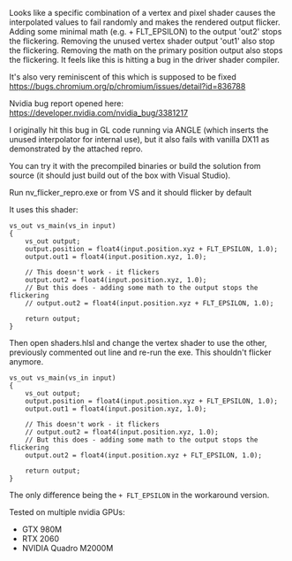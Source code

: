Looks like a specific combination of a vertex and pixel shader causes the interpolated values to fail randomly and makes the rendered output flicker. Adding some minimal math (e.g. + FLT_EPSILON) to the output 'out2' stops the flickering. Removing the unused vertex shader output 'out1' also stop the flickering. Removing the math on the primary position output also stops the flickering. It feels like this is hitting a bug in the driver shader compiler.

It's also very reminiscent of this which is supposed to be fixed
https://bugs.chromium.org/p/chromium/issues/detail?id=836788

Nvidia bug report opened here:
https://developer.nvidia.com/nvidia_bug/3381217

I originally hit this bug in GL code running via ANGLE (which inserts the unused interpolator for internal use), but it also fails with vanilla DX11 as demonstrated by the attached repro.

You can try it with the precompiled binaries or build the solution from source (it should just build out of the box with Visual Studio).

Run nv_flicker_repro.exe or from VS and it should flicker by default

It uses this shader:

    vs_out vs_main(vs_in input)
    {
        vs_out output;
        output.position = float4(input.position.xyz + FLT_EPSILON, 1.0);
        output.out1 = float4(input.position.xyz, 1.0);
        
        // This doesn't work - it flickers
        output.out2 = float4(input.position.xyz, 1.0);
        // But this does - adding some math to the output stops the flickering 
        // output.out2 = float4(input.position.xyz + FLT_EPSILON, 1.0);
    
        return output;
    }

Then open shaders.hlsl and change the vertex shader to use the other, previously commented out line and re-run the exe.
This shouldn't flicker anymore.

    vs_out vs_main(vs_in input)
    {
        vs_out output;
        output.position = float4(input.position.xyz + FLT_EPSILON, 1.0);
        output.out1 = float4(input.position.xyz, 1.0);
        
        // This doesn't work - it flickers
        // output.out2 = float4(input.position.xyz, 1.0);
        // But this does - adding some math to the output stops the flickering 
        output.out2 = float4(input.position.xyz + FLT_EPSILON, 1.0);
    
        return output;
    }

The only difference being the `+ FLT_EPSILON` in the workaround version.

Tested on multiple nvidia GPUs:
- GTX 980M
- RTX 2060
- NVIDIA Quadro M2000M
